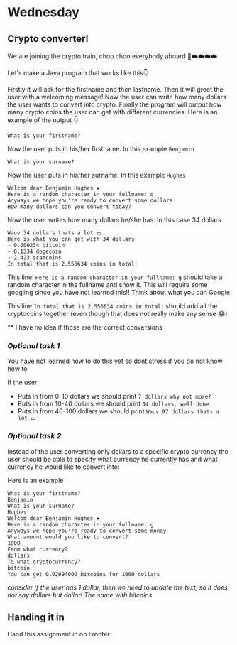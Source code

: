 # Wednesday



## Crypto converter!

We are joining the crypto train, choo choo everybody aboard 🚂☁️☁️☁️☁️

Let's make a Java program that works like this👇

Firstly it will ask for the firstname and then lastname. Then it will greet the user with a welcoming message! Now the user can write how many dollars the user wants to convert into crypto. Finally the program will output how many crypto coins the user can get with different currencies. Here is an example of the output 👇

```
What is your firstname?
```

Now the user puts in his/her firstname. In this example `Benjamin`

```
What is your surname?
```

Now the user puts in his/her surname. In this example `Hughes`

```
Welcom dear Benjamin Hughes ❤️
Here is a random character in your fullname: g
Anyways we hope you're ready to convert some dollars
How many dollars can you convert today?
```

Now the user writes how many dollars he/she has. In this case 34 dollars

```
Wauv 34 dollars thats a lot 💵
Here is what you can get with 34 dollars
- 0.000234 bitcoin
- 0.1334 dogecoin
- 2.423 scamcoins
In total that is 2.556634 coins in total!
```

This line: `Here is a random character in your fullname: g` should take a random character in the fullname and show it. This will require some googling since you have not learned this!! Think about what you can Google

This line `In total that is 2.556634 coins in total!` should add all the cryptocoins together (even though that does not really make any sense 😂)

\*\* I have no idea if those are the correct conversions



### *Optional task 1*

You have not learned how to do this yet so dont stress if you do not know how to

If the user

- Puts in from 0-10 dollars we should print `7 dollars why not more?`
- Puts in from 10-40 dollars we should print `34 dollars, well done`
- Puts in from 40-100 dollars we should print `Wauv 97 dollars thats a lot 💵`



### *Optional task 2*

Instead of the user converting only dollars to a specific crypto currency the user should be able to specify what currency he currently has and what currency he would like to convert into:

Here is an example

```
What is your firstname?
Benjamin
What is your surname?
Hughes
Welcom dear Benjamin Hughes ❤️
Here is a random character in your fullname: g
Anyways we hope you're ready to convert some money
What amount would you like to convert?
1000
From what currency?
dollars
To what cryptocurrency?
bitcoin
You can get 0,02094000 bitcoins for 1000 dollars
```

*consider if the user has 1 dollar, then we need to update the text, so it does not say dollars but dollar! The same with bitcoins*



## Handing it in

Hand this assignment in on Fronter
